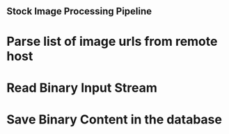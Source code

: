 ## Stock Image Processing Pipeline


# Parse list of image urls from remote host
# Read Binary Input Stream
# Save Binary Content in the database 

